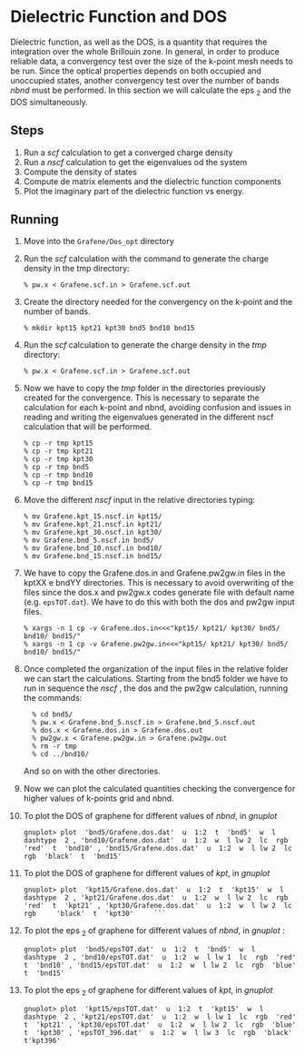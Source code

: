 # Dielectric Function and DOS

Dielectric function, as well as the DOS, is a quantity that requires the integration over the whole Brillouin zone. In general, in order to produce reliable data, a convergency test over the size of the k-point mesh needs to be run. Since the optical properties depends on both occupied and unoccupied states, another convergency test over the number of bands *nbnd* must be performed. In this section we will calculate the eps <sub>2</sub> and the DOS simultaneously.

## Steps

 1. Run a *scf* calculation to get a converged charge density
 2. Run a *nscf* calculation to get the eigenvalues od the system
 3. Compute the density of states
 4. Compute de matrix elements and the dielectric function  components 
 5. Plot the imaginary part of the dielectric function vs energy.

## Running

 1. Move into the `Grafene/Dos_opt` directory
 2. Run the *scf* calculation with the command to generate the charge density in the tmp directory:
    ```
    % pw.x < Grafene.scf.in > Grafene.scf.out
    ```
 3. Create the directory needed for the convergency on the k-point and the number of bands.
    ```
    % mkdir kpt15 kpt21 kpt30 bnd5 bnd10 bnd15
    ``` 
 4. Run the *scf* calculation to generate the charge density in the *tmp* directory:
    ```
    % pw.x < Grafene.scf.in > Grafene.scf.out
    ```  
 5. Now we have to copy the *tmp* folder in the directories previously created for the convergence. This is necessary to separate the calculation for each k-point and nbnd, avoiding confusion and issues in reading and writing the eigenvalues generated in the different nscf calculation that will be performed.
    ```
    % cp -r tmp kpt15
    % cp -r tmp kpt21
    % cp -r tmp kpt30
    % cp -r tmp bnd5
    % cp -r tmp bnd10
    % cp -r tmp bnd15
    ```   
 6. Move the different *nscf* input in the relative directories typing:
    ```
    % mv Grafene.kpt_15.nscf.in kpt15/
    % mv Grafene.kpt_21.nscf.in kpt21/
    % mv Grafene.kpt_30.nscf.in kpt30/
    % mv Grafene.bnd_5.nscf.in bnd5/
    % mv Grafene.bnd_10.nscf.in bnd10/
    % mv Grafene.bnd_15.nscf.in bnd15/
    ```
 7. We have to copy the Grafene.dos.in and Grafene.pw2gw.in files in the kptXX e bndYY directories. This is necessary to avoid overwriting of the files since the dos.x and pw2gw.x codes generate file with default name (e.g. `epsTOT.dat`). We have to do this with both the dos and pw2gw input files.
    ```
    % xargs -n 1 cp -v Grafene.dos.in<<<"kpt15/ kpt21/ kpt30/ bnd5/ bnd10/ bnd15/"
    % xargs -n 1 cp -v Grafene.pw2gw.in<<<"kpt15/ kpt21/ kpt30/ bnd5/ bnd10/ bnd15/"
    ```
 
 8. Once completed the organization of the input files in the relative folder we can start the calculations. Starting from the bnd5 folder we have to run in sequence the *nscf* , the dos and the pw2gw calculation, running the commands:
    ```
      % cd bnd5/
      % pw.x < Grafene.bnd_5.nscf.in > Grafene.bnd_5.nscf.out
      % dos.x < Grafene.dos.in > Grafene.dos.out
      % pw2gw.x < Grafene.pw2gw.in > Grafene.pw2gw.out
      % rm -r tmp
      % cd ../bnd10/
    ```
    And so on with the other directories.
 9. Now we can plot the calculated quantities checking the convergence for higher values of k-points grid and nbnd.
 10. To plot the DOS of graphene for different values of *nbnd*,  in *gnuplot* 
     ```
     gnuplot> plot  'bnd5/Grafene.dos.dat'  u  1:2  t  'bnd5'  w  l  dashtype  2 , 'bnd10/Grafene.dos.dat'  u  1:2  w  l lw 2  lc  rgb  'red'  t  'bnd10' , 'bnd15/Grafene.dos.dat'  u  1:2  w  l lw 2  lc  rgb  'black'  t  'bnd15'
     ```
  
 11. To plot the DOS of graphene for different values of *kpt*,  in *gnuplot* 

     ```    
     gnuplot> plot  'kpt15/Grafene.dos.dat'  u  1:2  t  'kpt15'  w  l  dashtype  2 , 'kpt21/Grafene.dos.dat'  u  1:2  w  l lw 2  lc  rgb  'red'  t  'kpt21' , 'kpt30/Grafene.dos.dat'  u  1:2  w  l lw 2  lc  rgb     'black'  t  'kpt30'     ```
 12.  To plot the  eps <sub>2</sub> of graphene for different values of *nbnd*,  in *gnuplot* :
         ```   
        gnuplot> plot  'bnd5/epsTOT.dat'  u  1:2  t  'bnd5'  w  l    dashtype  2 , 'bnd10/epsTOT.dat'  u  1:2  w  l lw 1  lc  rgb  'red'  t  'bnd10' , 'bnd15/epsTOT.dat'  u  1:2  w  l lw 2  lc  rgb  'blue'  t  'bnd15'
       ```  

 13. To plot the  eps <sub>2</sub> of graphene for different values of *kpt*,  in *gnuplot*
     ```   
     gnuplot> plot  'kpt15/epsTOT.dat'  u  1:2  t  'kpt15'  w  l  dashtype  2 , 'kpt21/epsTOT.dat'  u  1:2  w  l lw 1  lc  rgb  'red'  t  'kpt21' , 'kpt30/epsTOT.dat'  u  1:2  w  l lw 2  lc  rgb  'blue'  t  'kpt30' , 'epsTOT_396.dat'  u  1:2  w  l lw 3  lc  rgb  'black'  t'kpt396'
      ```  